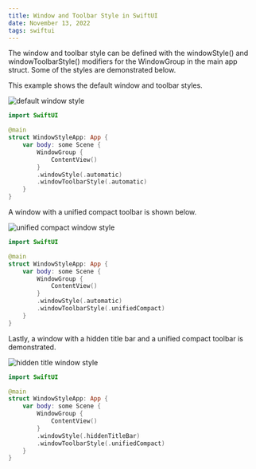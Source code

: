 ```yaml
---
title: Window and Toolbar Style in SwiftUI
date: November 13, 2022
tags: swiftui
---
```


The window and toolbar style can be defined with the windowStyle() and windowToolbarStyle() modifiers for the WindowGroup in the main app struct. Some of the styles are demonstrated below.

This example shows the default window and toolbar styles.

<p><img src="../images/windowstyle1.png" style="max-width:400px;" alt="default window style"></p>

```swift
import SwiftUI

@main
struct WindowStyleApp: App {
    var body: some Scene {
        WindowGroup {
            ContentView()
        }
        .windowStyle(.automatic)
        .windowToolbarStyle(.automatic)
    }
}
```

A window with a unified compact toolbar is shown below.

<p><img src="../images/windowstyle2.png" style="max-width:400px;" alt="unified compact window style"></p>

```swift
import SwiftUI

@main
struct WindowStyleApp: App {
    var body: some Scene {
        WindowGroup {
            ContentView()
        }
        .windowStyle(.automatic)
        .windowToolbarStyle(.unifiedCompact)
    }
}
```

Lastly, a window with a hidden title bar and a unified compact toolbar is demonstrated.

<p><img src="../images/windowstyle3.png" style="max-width:400px;" alt="hidden title window style"></p>

```swift
import SwiftUI

@main
struct WindowStyleApp: App {
    var body: some Scene {
        WindowGroup {
            ContentView()
        }
        .windowStyle(.hiddenTitleBar)
        .windowToolbarStyle(.unifiedCompact)
    }
}
```
